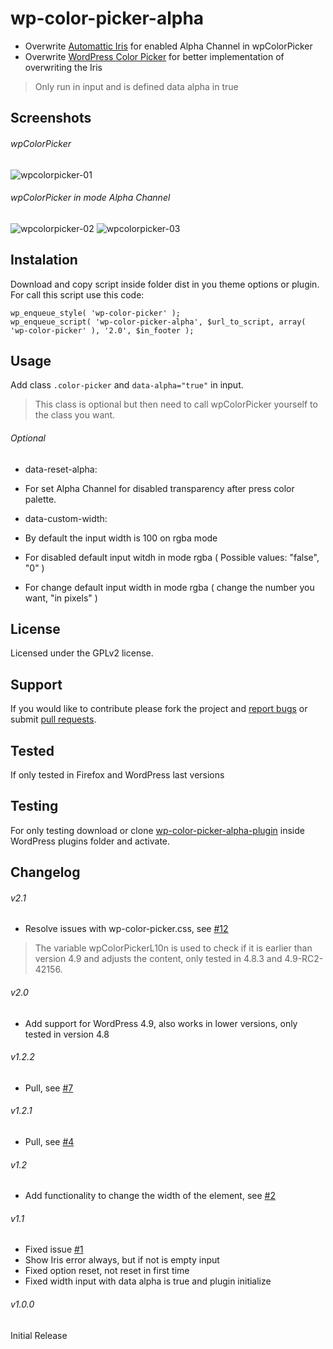 # wp-color-picker-alpha
* Overwrite [Automattic Iris][1] for enabled Alpha Channel in wpColorPicker
* Overwrite [WordPress Color Picker][4] for better implementation of overwriting the Iris

> Only run in input and is defined data alpha in true

## Screenshots
###### wpColorPicker

![wpcolorpicker-01](https://cloud.githubusercontent.com/assets/747817/5768333/12c1779e-9d10-11e4-94ad-055a063f571c.png)

###### wpColorPicker in mode Alpha Channel

![wpcolorpicker-02](https://cloud.githubusercontent.com/assets/747817/5768335/17eae354-9d10-11e4-95cf-14868124309c.png)
![wpcolorpicker-03](https://cloud.githubusercontent.com/assets/747817/5768336/1b6ff956-9d10-11e4-80e1-7bcf3fde8ea8.png)

## Instalation
Download and copy script inside folder dist in you theme options or plugin.
For call this script use this code:
```
wp_enqueue_style( 'wp-color-picker' );
wp_enqueue_script( 'wp-color-picker-alpha', $url_to_script, array( 'wp-color-picker' ), '2.0', $in_footer );
```

## Usage
Add class `.color-picker` and `data-alpha="true"` in input.

> This class is optional but then need to call wpColorPicker yourself to the class you want.

###### Optional
 * data-reset-alpha:
  * For set Alpha Channel for disabled transparency after press color palette.

 * data-custom-width:
  * By default the input width is 100 on rgba mode
  * For disabled default input witdh in mode rgba ( Possible values: "false", "0" )
  * For change default input width in mode rgba ( change the number you want, "in pixels" )

## License
Licensed under the GPLv2 license.

## Support
If you would like to contribute please fork the project and [report bugs][2] or submit [pull requests][3].

## Tested
If only tested in Firefox and WordPress last versions

## Testing
For only testing download or clone [wp-color-picker-alpha-plugin](https://github.com/kallookoo/wp-color-picker-alpha-plugin) inside WordPress plugins folder and activate.


## Changelog
###### v2.1
 * Resolve issues with wp-color-picker.css, see [#12](../../pull/12)
  > The variable wpColorPickerL10n is used to check if it is earlier than version 4.9 and adjusts the content,
  > only tested in 4.8.3 and 4.9-RC2-42156.


###### v2.0
 * Add support for WordPress 4.9, also works in lower versions, only tested in version 4.8

###### v1.2.2
 * Pull, see [#7](../../pull/7)

###### v1.2.1
 * Pull, see [#4](../../pull/4)

###### v1.2
 * Add functionality to change the width of the element, see [#2](../../issues/2)

###### v1.1
 * Fixed issue [#1](../../issues/1)
 * Show Iris error always, but if not is empty input
 * Fixed option reset, not reset in first time
 * Fixed width input with data alpha is true and plugin initialize

###### v1.0.0
Initial Release


[1]: http://automattic.github.io/Iris/
[2]: https://github.com/kallookoo/wp-color-picker-alpha/issues
[3]: https://github.com/kallookoo/wp-color-picker-alpha/pulls
[4]: https://github.com/WordPress/WordPress/blob/master/wp-admin/js/color-picker.js
